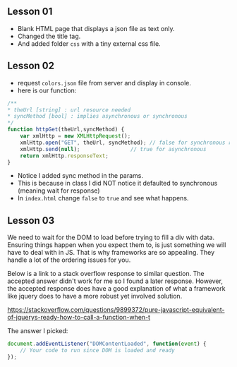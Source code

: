 ## Lesson 01

- Blank HTML page that displays a json file as text only.
- Changed the title tag.
- And added folder `css` with a tiny external css file.

## Lesson 02

- request `colors.json` file from server and display in console.
- here is our function:

```js
/**
* theUrl [string] : url resource needed
* syncMethod [bool] : implies asynchronous or synchronous
*/
function httpGet(theUrl,syncMethod) {
    var xmlHttp = new XMLHttpRequest();
    xmlHttp.open("GET", theUrl, syncMethod); // false for synchronous request
    xmlHttp.send(null);                // true for asynchronous
    return xmlHttp.responseText;
}
```

- Notice I added sync method in the params.
- This is because in class I did NOT notice it defaulted to synchronous (meaning wait for response) 
- In `index.html` change `false` to `true` and see what happens.

## Lesson 03

We need to wait for the DOM to load before trying to fill a div with data. Ensuring things happen when you expect them to, is just something we will have to deal with in JS. That is why frameworks are so appealing. They handle a lot of the ordering issues for you.

Below is a link to a stack overflow response to similar question. The accepted answer didn't work for me so I found a later response. However, the accepted response does have a good explanation of what a framework like jquery does to have a more robust yet involved solution.

https://stackoverflow.com/questions/9899372/pure-javascript-equivalent-of-jquerys-ready-how-to-call-a-function-when-t

The answer I picked:

```js
document.addEventListener("DOMContentLoaded", function(event) {
    // Your code to run since DOM is loaded and ready
});
```